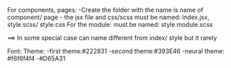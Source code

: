 For components, pages: 
    -Create the folder with the name is name of component/ page
    - the jsx file and css/scss must be named: index.jsx, style.scss/ style.css
For the module: must be named: style.module.scss

==> In some special case can name different from index/ style but it rarely

Font: 
Theme:
    -first theme:#222831
    -second theme:#393E46
    -neural theme: #f6f6f4f4
    -#D65A31